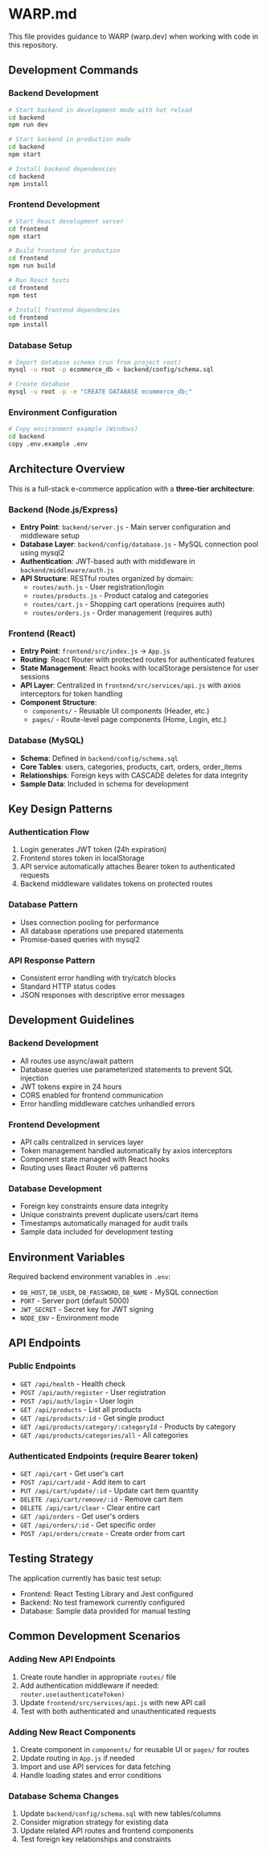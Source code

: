 # WARP.md

This file provides guidance to WARP (warp.dev) when working with code in this repository.

## Development Commands

### Backend Development
```bash
# Start backend in development mode with hot reload
cd backend
npm run dev
```

```bash
# Start backend in production mode
cd backend
npm start
```

```bash
# Install backend dependencies
cd backend
npm install
```

### Frontend Development
```bash
# Start React development server
cd frontend
npm start
```

```bash
# Build frontend for production
cd frontend
npm run build
```

```bash
# Run React tests
cd frontend
npm test
```

```bash
# Install frontend dependencies
cd frontend
npm install
```

### Database Setup
```bash
# Import database schema (run from project root)
mysql -u root -p ecommerce_db < backend/config/schema.sql
```

```bash
# Create database
mysql -u root -p -e "CREATE DATABASE ecommerce_db;"
```

### Environment Configuration
```bash
# Copy environment example (Windows)
cd backend
copy .env.example .env
```

## Architecture Overview

This is a full-stack e-commerce application with a **three-tier architecture**:

### Backend (Node.js/Express)
- **Entry Point**: `backend/server.js` - Main server configuration and middleware setup
- **Database Layer**: `backend/config/database.js` - MySQL connection pool using mysql2
- **Authentication**: JWT-based auth with middleware in `backend/middleware/auth.js`
- **API Structure**: RESTful routes organized by domain:
  - `routes/auth.js` - User registration/login
  - `routes/products.js` - Product catalog and categories
  - `routes/cart.js` - Shopping cart operations (requires auth)
  - `routes/orders.js` - Order management (requires auth)

### Frontend (React)
- **Entry Point**: `frontend/src/index.js` → `App.js`
- **Routing**: React Router with protected routes for authenticated features
- **State Management**: React hooks with localStorage persistence for user sessions
- **API Layer**: Centralized in `frontend/src/services/api.js` with axios interceptors for token handling
- **Component Structure**:
  - `components/` - Reusable UI components (Header, etc.)
  - `pages/` - Route-level page components (Home, Login, etc.)

### Database (MySQL)
- **Schema**: Defined in `backend/config/schema.sql`
- **Core Tables**: users, categories, products, cart, orders, order_items
- **Relationships**: Foreign keys with CASCADE deletes for data integrity
- **Sample Data**: Included in schema for development

## Key Design Patterns

### Authentication Flow
1. Login generates JWT token (24h expiration)
2. Frontend stores token in localStorage
3. API service automatically attaches Bearer token to authenticated requests
4. Backend middleware validates tokens on protected routes

### Database Pattern
- Uses connection pooling for performance
- All database operations use prepared statements
- Promise-based queries with mysql2

### API Response Pattern
- Consistent error handling with try/catch blocks
- Standard HTTP status codes
- JSON responses with descriptive error messages

## Development Guidelines

### Backend Development
- All routes use async/await pattern
- Database queries use parameterized statements to prevent SQL injection
- JWT tokens expire in 24 hours
- CORS enabled for frontend communication
- Error handling middleware catches unhandled errors

### Frontend Development
- API calls centralized in services layer
- Token management handled automatically by axios interceptors
- Component state managed with React hooks
- Routing uses React Router v6 patterns

### Database Development
- Foreign key constraints ensure data integrity
- Unique constraints prevent duplicate users/cart items
- Timestamps automatically managed for audit trails
- Sample data included for development testing

## Environment Variables

Required backend environment variables in `.env`:
- `DB_HOST`, `DB_USER`, `DB_PASSWORD`, `DB_NAME` - MySQL connection
- `PORT` - Server port (default 5000)
- `JWT_SECRET` - Secret key for JWT signing
- `NODE_ENV` - Environment mode

## API Endpoints

### Public Endpoints
- `GET /api/health` - Health check
- `POST /api/auth/register` - User registration
- `POST /api/auth/login` - User login
- `GET /api/products` - List all products
- `GET /api/products/:id` - Get single product
- `GET /api/products/category/:categoryId` - Products by category
- `GET /api/products/categories/all` - All categories

### Authenticated Endpoints (require Bearer token)
- `GET /api/cart` - Get user's cart
- `POST /api/cart/add` - Add item to cart
- `PUT /api/cart/update/:id` - Update cart item quantity
- `DELETE /api/cart/remove/:id` - Remove cart item
- `DELETE /api/cart/clear` - Clear entire cart
- `GET /api/orders` - Get user's orders
- `GET /api/orders/:id` - Get specific order
- `POST /api/orders/create` - Create order from cart

## Testing Strategy

The application currently has basic test setup:
- Frontend: React Testing Library and Jest configured
- Backend: No test framework currently configured
- Database: Sample data provided for manual testing

## Common Development Scenarios

### Adding New API Endpoints
1. Create route handler in appropriate `routes/` file
2. Add authentication middleware if needed: `router.use(authenticateToken)`
3. Update `frontend/src/services/api.js` with new API call
4. Test with both authenticated and unauthenticated requests

### Adding New React Components
1. Create component in `components/` for reusable UI or `pages/` for routes
2. Update routing in `App.js` if needed
3. Import and use API services for data fetching
4. Handle loading states and error conditions

### Database Schema Changes
1. Update `backend/config/schema.sql` with new tables/columns
2. Consider migration strategy for existing data
3. Update related API routes and frontend components
4. Test foreign key relationships and constraints
